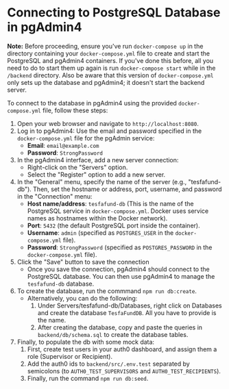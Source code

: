 # Connecting to PostgreSQL Database in pgAdmin4

**Note:** Before proceeding, ensure you've run `docker-compose up` in the directory containing your `docker-compose.yml` file to create and start the PostgreSQL and pgAdmin4 containers. If you've done this before, all you need to do to start them up again is run `docker-compose start` while in the `/backend` directory. Also be aware that this version of `docker-compose.yml` only sets up the database and pgAdmin4; it doesn't start the backend server.

To connect to the database in pgAdmin4 using the provided `docker-compose.yml` file, follow these steps:

1. Open your web browser and navigate to `http://localhost:8080`.
2. Log in to pgAdmin4: Use the email and password specified in the `docker-compose.yml` file for the pgAdmin service:
   - **Email**: `email@example.com`
   - **Password**: `StrongPassword`
3. In the pgAdmin4 interface, add a new server connection:
   - Right-click on the "Servers" option.
   - Select the "Register" option to add a new server.
4. In the "General" menu, specify the name of the server (e.g., "tesfafund-db"). Then, set the hostname or address, port, username, and password in the "Connection" menu:
   - **Host name/address**: `tesfafund-db` (This is the name of the PostgreSQL service in `docker-compose.yml`. Docker uses service names as hostnames within the Docker network).
   - **Port**: `5432` (the default PostgreSQL port inside the container).
   - **Username**: `admin` (specified as `POSTGRES_USER` in the `docker-compose.yml` file).
   - **Password**: `StrongPassword` (specified as `POSTGRES_PASSWORD` in the `docker-compose.yml` file).
5. Click the "Save" button to save the connection
   - Once you save the connection, pgAdmin4 should connect to the PostgreSQL database. You can then use pgAdmin4 to manage the `tesfafund-db` database.
6. To create the database, run the commmand `npm run db:create`.
   - Alternatively, you can do the following:
     1. Under Servers/tesfafund-db/Databases, right click on Databases and create the database `TesfaFundDB`. All you have to provide is the name.
     2. After creating the database, copy and paste the queries in `backend/db/schema.sql` to create the database tables.
7. Finally, to populate the db with some mock data:
   1. First, create test users in your auth0 dashboard, and assign them a role (Supervisor or Recipient).
   2. Add the auth0 ids to `backend/src/.env.test` separated by semicolons (to `AUTH0_TEST_SUPERVISORS` and `AUTH0_TEST_RECIPIENTS`).
   3. Finally, run the command `npm run db:seed`.
